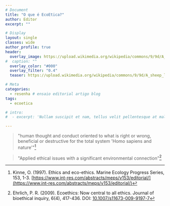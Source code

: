 ```yaml
---
# Document
title: "O que é EcoEtica?"
author: Editor
excerpt: ""

# Display
layout: single
classes: wide
author_profile: true
header:
  overlay_image: https://upload.wikimedia.org/wikipedia/commons/9/9d/A_sheep_lying_with_its_legs_folded_underneath_its_body_next_to_a_wooden_fence%2C_the_sheep_in_profile_view_MET_DP828330.jpg
#  caption: ""
  overlay_color: "#000"
  overlay_filter: "0.4"
  teaser: https://upload.wikimedia.org/wikipedia/commons/9/9d/A_sheep_lying_with_its_legs_folded_underneath_its_body_next_to_a_wooden_fence%2C_the_sheep_in_profile_view_MET_DP828330.jpg

# Meta
categories:
  - resenha # ensaio editorial artigo blog
tags:
  - ecoetica

# intro: 
#  - excerpt: 'Nullam suscipit et nam, tellus velit pellentesque at malesuada, enim eaque. Quis nulla, netus tempor in diam gravida tincidunt, *proin faucibus* voluptate felis id sollicitudin. Centered with `type="center"`'

---
```


> "human thought and conduct oriented to what is right or wrong, beneficial or destructive for the total system 'Homo sapiens and nature'"[^1]


> "Applied ethical issues with a significant environmental connection"[^2]



[^1]:Kinne, O. (1997). Ethics and eco-ethics. Marine Ecology Progress Series, 153, 1-3. [https://www.int-res.com/abstracts/meps/v153/editorial/](https://www.int-res.com/abstracts/meps/v153/editorial/)
[^2]:Ehrlich, P. R. (2009). Ecoethics: Now central to all ethics. Journal of bioethical inquiry, 6(4), 417-436. DOI: [10.1007/s11673-009-9197-7](https://sci-hub.se/10.1007/s11673-009-9197-7)
